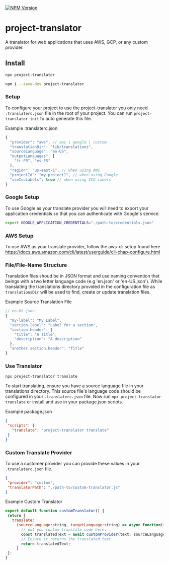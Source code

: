 [![NPM Version](https://img.shields.io/npm/v/project-translator)](https://www.npmjs.com/package/project-translator)

# project-translator
A translator for web applications that uses AWS, GCP, or any custom provider.

## Install
```sh
npx project-translator
```
```sh
npm i --save-dev project-translator
```

### Setup
To configure your project to use the project-translator you only need `.translaterc.json` file in the root of your project. You can run `project-translator init` to auto generate this file.

Example .translaterc.json
```javascript
{
  "provider": "aws", // aws | google | custom
  "translationDir": "lib/translations",
  "sourceLanguage": "en-US",
  "outputLanguages": [
    "fr-FR", "es-ES"
  ],
  "region": "us-east-1", // when using AWS
  "projectId": "my-project1", // when using Google
  "useIcuLabels": true // when using ICU labels
}
 ```

### Google Setup
To use Google as your translate provider you will need to export your application credentials so that you can authenticate with Google's service.

```sh
export GOOGLE_APPLICATION_CREDENTIALS="./path-to/credentials.json"
```

### AWS Setup
To use AWS as your translate provider, follow the aws-cli setup found here https://docs.aws.amazon.com/cli/latest/userguide/cli-chap-configure.html
   
  
### File/File-Name Structure
Translation files shoud be in JSON format and use naming convention that beings with a two letter language code  (e.g 'en.json' or 'en-US.json'). While translating the translations directory provided in the configuration file as `translationsDir` will be used to find, create or update translation files.

Example Source Translation File
```javascript
// en-US.json
{
  "my-label": "My Label",
  "section-label": "Label for a section",
  "section-header": {
    "title": "A Title",
    "description": "A description"
  },
  "another.section.header": "Title"
}
 ```

 ### Use Translator
`npx project-translator translate`


 To start translating, ensure you have a source language file in your translations directory. This source file's language code should be configured in your `.translaterc.json` file. Now run `npx project-translator translate` or install and use in your package.json scripts.

 Example package.json
 ```json
 {
  "scripts": {
    "translate": "project-translator translate"
  }
 }
 ```

 ### Custom Translate Provider

 To use a customer provider you can provide these values in your `.translaterc.json` file.

 ```json
 {
  "provider": "custom",
  "translatorPath": "./path-to/custom-translator.js"
 }
 ```

 Example Custom Translator
 ```javascript
 export default function customTranslator() {
  return {
    translate:
      (sourceLanguage:string, targetLanguage:string) => async function(text:string) {
        // put you custom translate code here.
        const translatedText = await customProvider(text, sourceLanguage, targetLanguage);
        // Ensure it returns the translated text.
        return translatedText;
      }
  };
 }
 ```
